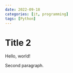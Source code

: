 ```yaml
---
date: 2022-09-18
categories: [it, programming]
tags: [Python]
---
```


# Title 2

Hello, world!

Second paragraph.

